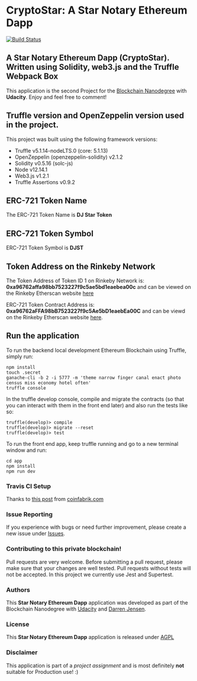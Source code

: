 # CryptoStar: A Star Notary Ethereum Dapp

[![Build Status](https://travis-ci.org/jensendarren/star-notary-ethereum-dapp-cryptostar.svg?branch=master)](https://travis-ci.org/jensendarren/star-notary-ethereum-dapp-cryptostar)

## A Star Notary Ethereum Dapp (CryptoStar). Written using Solidity, web3.js and the Truffle Webpack Box

This application is the second Project for the [Blockchain Nanodegree](https://www.udacity.com/course/blockchain-developer-nanodegree--nd1309) with __Udacity__. Enjoy and feel free to comment!

## Truffle version and OpenZeppelin version used in the project.

This project was built using the following framework versions:

* Truffle v5.1.14-nodeLTS.0 (core: 5.1.13)
* OpenZeppelin (openzeppelin-solidity) v2.1.2
* Solidity v0.5.16 (solc-js)
* Node v12.14.1
* Web3.js v1.2.1
* Truffle Assertions v0.9.2

## ERC-721 Token Name

The ERC-721 Token Name is **DJ Star Token**

## ERC-721 Token Symbol

ERC-721 Token Symbol is **DJST**

## Token Address on the Rinkeby Network

The Token Address of Token ID 1 on Rinkeby Network is: **0xa96762affa98bb7523227f9c5ae5bd1eaebea00c** and can be viewed on the Rinkeby Etherscan website [here](https://rinkeby.etherscan.io/token/0xa96762affa98bb7523227f9c5ae5bd1eaebea00c)

ERC-721 Token Contract Address is: **0xa96762aFFA98bB7523227f9c5Ae5bD1eaebEa00C** and can be viewd on the Rinkeby Etherscan website [here](https://rinkeby.etherscan.io/address/0xa96762affa98bb7523227f9c5ae5bd1eaebea00c).

## Run the application

To run the backend local development Ethereum Blockchain using Truffle, simply run:

```
npm install
touch .secret
ganache-cli -b 2 -i 5777 -m 'theme narrow finger canal enact photo census miss economy hotel often'
truffle console
```

In the truffle develop console, compile and migrate the contracts (so that you can interact with them in the front end later) and also run the tests like so:

```
truffle(develop)> compile
truffle(develop)> migrate --reset
truffle(develop)> test
```

To run the front end app, keep truffle running and go to a new terminal window and run:

```
cd app
npm install
npm run dev
```

### Travis CI Setup

Thanks to [this post](https://blog.coinfabrik.com/test-solidity-smart-contracts-using-travis-ci/) from [coinfabrik.com](coinfabrik.com)

### Issue Reporting

If you experience with bugs or need further improvement, please create a new issue under [Issues](https://github.com/jensendarren/star-notary-ethereum-dapp-cryptostar/issues).

### Contributing to this private blockchain!

Pull requests are very welcome. Before submitting a pull request, please make sure that your changes are well tested. Pull requests without tests will not be accepted. In this project we currently use Jest and Supertest.

### Authors

This **Star Notary Ethereum Dapp** application was developed as part of the Blockchain Nanodegree with [Udacity](http://www.udacity.com) and [Darren Jensen](http://www.tweetegy.com).

### License

This **Star Notary Ethereum Dapp** application is released under [AGPL](http://www.gnu.org/licenses/agpl-3.0-standalone.html)

### Disclaimer

This application is part of a _project assignment_ and is most definitely __not__ suitable for Production use! :)